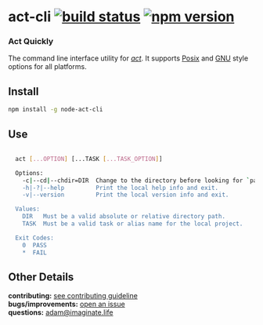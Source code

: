 # act-cli [![build status](https://travis-ci.org/imaginate/act-cli.svg?branch=master)](https://travis-ci.org/imaginate/act-cli) [![npm version](https://img.shields.io/badge/npm-1.0.0-brightgreen.svg?style=flat)](https://www.npmjs.com/package/node-act-cli)
### Act Quickly
The command line interface utility for [_act_](https://github.com/imaginate/act). It supports [Posix](http://pubs.opengroup.org/onlinepubs/9699919799/basedefs/V1_chap12.html#tag_12_02) and [GNU](https://www.gnu.org/prep/standards/html_node/Command_002dLine-Interfaces.html) style options for all platforms.

## Install
```bash
npm install -g node-act-cli
```

## Use
```bash

  act [...OPTION] [...TASK [...TASK_OPTION]]

  Options:
    -c|--cd|--chdir=DIR  Change to the directory before looking for `package.json'.
    -h|-?|--help         Print the local help info and exit.
    -v|--version         Print the local version info and exit.

  Values:
    DIR   Must be a valid absolute or relative directory path.
    TASK  Must be a valid task or alias name for the local project.

  Exit Codes:
    0  PASS
    *  FAIL

```

## Other Details
**contributing:** [see contributing guideline](https://github.com/imaginate/act-cli/blob/master/CONTRIBUTING.md)<br>
**bugs/improvements:** [open an issue](https://github.com/imaginate/act-cli/issues)<br>
**questions:** <adam@imaginate.life>

